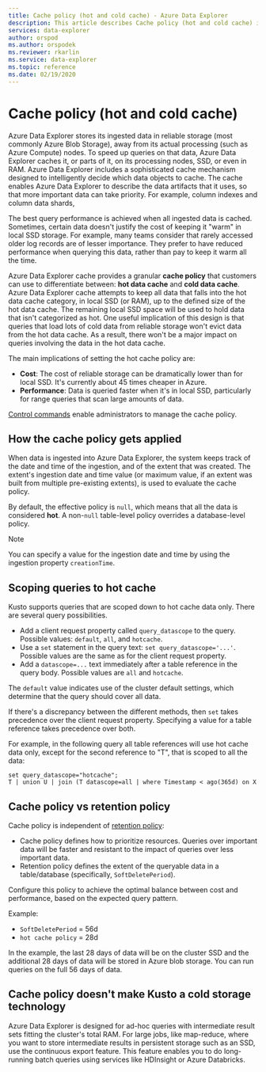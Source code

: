 ```yaml
---
title: Cache policy (hot and cold cache) - Azure Data Explorer
description: This article describes Cache policy (hot and cold cache) in Azure Data Explorer.
services: data-explorer
author: orspod
ms.author: orspodek
ms.reviewer: rkarlin
ms.service: data-explorer
ms.topic: reference
ms.date: 02/19/2020
---
```

# Cache policy (hot and cold cache) 

Azure Data Explorer stores its ingested data in reliable storage (most commonly Azure Blob Storage),
away from its actual processing (such as Azure Compute) nodes. To speed up queries on that data, Azure Data Explorer caches it, or parts of it, on its processing nodes, SSD, or even in RAM. Azure Data Explorer includes a sophisticated cache mechanism designed to intelligently decide which data objects to cache. The cache enables Azure Data Explorer to describe the data artifacts that it uses, so that more important data can take priority. For example, column indexes and column data shards,

The best query performance is achieved when all ingested data is cached. Sometimes, certain data doesn't justify the cost of keeping it "warm" in local SSD storage.
For example, many teams consider that rarely accessed older log records are of lesser importance.
They prefer to have reduced performance when querying this data, rather than pay to keep it warm all the time.

Azure Data Explorer cache provides a granular **cache policy** that customers can use to differentiate between: **hot data cache** and **cold data cache**. Azure Data Explorer cache attempts to keep all data that falls into the hot data cache category, in local SSD (or RAM), up to the defined size of the hot data cache. 
The remaining local SSD space will be used to hold data that isn't categorized as hot. One useful implication of this design is that queries that load lots of cold data from reliable storage won't evict data from the hot data cache. As a result, there won't be a major impact on queries involving the data in the hot data cache.

The main implications of setting the hot cache policy are:
* **Cost**: The cost of reliable storage can be dramatically lower
  than for local SSD. It's currently about 45 times cheaper in Azure.
* **Performance**: Data is queried faster when it's in local SSD, particularly for range queries that scan large amounts of data.  

[Control commands](cache-policy.md) enable administrators to manage the cache policy.

## How the cache policy gets applied

When data is ingested into Azure Data Explorer, the system keeps track of the date and time of the ingestion, and of the extent that was created. The extent's ingestion date and time value (or maximum value, if an extent was built from multiple pre-existing extents), is used to evaluate the cache policy.

By default, the effective policy is `null`, which means that all the data is considered **hot**.
A non-`null` table-level policy overrides a database-level policy.

> [!Note]
> You can specify a value for the ingestion date and time by using the ingestion property `creationTime`.

## Scoping queries to hot cache

Kusto supports queries that are scoped down to hot cache data only.
There are several query possibilities.

- Add a client request property called `query_datascope` to the query.
   Possible values: `default`, `all`, and `hotcache`.
- Use a `set` statement in the query text: `set query_datascope='...'`.
   Possible values are the same as for the client request property.
- Add a `datascope=...` text immediately after a table reference in the query body. 
   Possible values are `all` and `hotcache`.

The `default` value indicates use of the cluster default settings, which determine that the query should cover all data.

If there's a discrepancy between the different methods, then `set` takes precedence over the client request property. Specifying a value for a table reference takes precedence over both.

For example, in the following query all table references will use
hot cache data only, except for the second reference to "T", that is scoped
to all the data:

```kusto
set query_datascope="hotcache";
T | union U | join (T datascope=all | where Timestamp < ago(365d) on X
```

## Cache policy vs retention policy

Cache policy is independent of [retention policy](./retentionpolicy.md): 
- Cache policy defines how to prioritize resources. Queries over important data will be faster and resistant to the impact of queries over less important data.
- Retention policy defines the extent of the queryable data in a table/database (specifically, `SoftDeletePeriod`).

Configure this policy to achieve the optimal balance 
between cost and performance, based on the expected query pattern.

Example:
* `SoftDeletePeriod` = 56d
* `hot cache policy` = 28d

In the example, the last 28 days of data will be on the cluster SSD and the
additional 28 days of data will be stored in Azure blob storage.
You can run queries on the full 56 days of data.

## Cache policy doesn't make Kusto a cold storage technology

Azure Data Explorer is designed for ad-hoc queries with intermediate result sets fitting the cluster's total RAM.
For large jobs, like map-reduce, where you want to store intermediate results in persistent storage such as an SSD, use the continuous export feature.
This feature enables you to do long-running batch queries using services like HDInsight or Azure Databricks.
 
